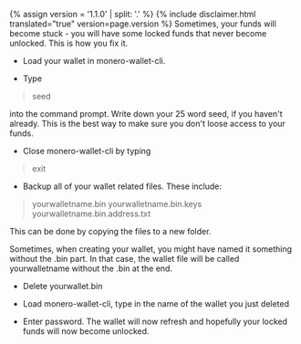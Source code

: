 {% assign version = '1.1.0' | split: '.' %}
{% include disclaimer.html translated="true" version=page.version %}
Sometimes, your funds will become stuck - you will have some locked funds that never become unlocked. This is how you fix it.

- Load your wallet in monero-wallet-cli.

- Type

> seed

into the command prompt. Write down your 25 word seed, if you haven't already. This is the best way to make sure you don't loose access to your funds.

- Close monero-wallet-cli by typing

> exit

- Backup all of your wallet related files. These include:

> yourwalletname.bin
> yourwalletname.bin.keys
> yourwalletname.bin.address.txt

This can be done by copying the files to a new folder.

Sometimes, when creating your wallet, you might have named it something without the .bin part. In that case, the wallet file will be called yourwalletname without the .bin at the end.

- Delete yourwallet.bin

- Load monero-wallet-cli, type in the name of the wallet you just deleted

- Enter password. The wallet will now refresh and hopefully your locked funds will now become unlocked.

